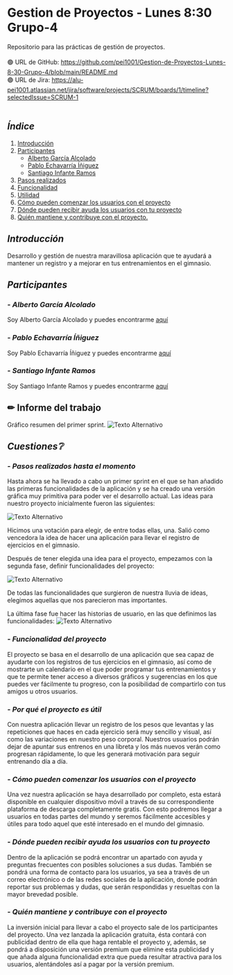 # Gestion de Proyectos - Lunes 8:30 Grupo-4
Repositorio para las prácticas de gestión de proyectos.
<br><br>
🟢 URL de GitHub: https://github.com/pei1001/Gestion-de-Proyectos-Lunes-8-30-Grupo-4/blob/main/README.md
<br>
🟢 URL de Jira: https://alu-pei1001.atlassian.net/jira/software/projects/SCRUM/boards/1/timeline?selectedIssue=SCRUM-1
<br><br>


## _Índice_
1. [Introducción](#introducción)
2. [Participantes](#participantes)
   - [Alberto García Alcolado](#alberto-garcía-alcolado)
   - [Pablo Echavarría Íñiguez](#pablo-echavarría-íñiguez)
   - [Santiago Infante Ramos](#santiago-infante-ramos)
3. [Pasos realizados](#pasos-realizados-hasta-el-momento)
4. [Funcionalidad](#funcionalidad)
5. [Utilidad](#por-qué-el-proyecto-es-útil)
6. [Cómo pueden comenzar los usuarios con el proyecto](#cómo-pueden-comenzar-los-usuarios-con-el-proyecto)
7. [Dónde pueden recibir ayuda los usuarios con tu proyecto](#dónde-pueden-recibir-ayuda-los-usuarios-con-tu-proyecto)
8. [Quién mantiene y contribuye con el proyecto.](#quién-mantiene-y-contribuye-con-el-proyecto)

## _Introducción_
Desarrollo y gestión de nuestra maravillosa aplicación que te ayudará a mantener un registro y a mejorar en tus entrenamientos en el gimnasio.

## _Participantes_

### _- Alberto García Alcolado_
  Soy Alberto García Alcolado y puedes encontrarme [aquí](https://github.com/albeerto22)
    
### _- Pablo Echavarría Íñiguez_
  Soy Pablo Echavarría Íñiguez y puedes encontrarme [aquí](https://github.com/pei1001)

### _- Santiago Infante Ramos_
Soy Santiago Infante Ramos y puedes encontrarme [aquí](https://github.com/Santiii02)

## ✏ Informe del trabajo
Gráfico resumen del primer sprint. 
![Texto Alternativo](https://github.com/pei1001/Gestion-de-Proyectos-Lunes-8-30-Grupo-4/blob/main/CapturaJira.jpg)

## _Cuestiones❔_
### _- Pasos realizados hasta el momento_ 
Hasta ahora se ha llevado a cabo un primer sprint en el que se han añadido las primeras funcionalidades de la aplicación y se ha creado una versión gráfica muy primitiva para poder ver el desarrollo actual.
Las ideas para nuestro proyecto inicialmente fueron las siguientes:

![Texto Alternativo](https://github.com/pei1001/Gestion-de-Proyectos-Lunes-8-30-Grupo-4/blob/main/Captura1.JPG)

Hicimos una votación para elegir, de entre todas ellas, una. Salió como vencedora la idea de hacer una aplicación para llevar el registro de ejercicios en el gimnasio.

Después de tener elegida una idea para el proyecto, empezamos con la segunda fase,  definir funcionalidades del proyecto:

![Texto Alternativo](https://github.com/pei1001/Gestion-de-Proyectos-Lunes-8-30-Grupo-4/blob/main/Captura2.JPG)

De todas las funcionalidades que surgieron de nuestra lluvia de ideas, elegimos aquellas que nos parecieron mas importantes.

La última fase fue hacer las historias de usuario, en las que definimos las funcionalidades:
![Texto Alternativo](https://github.com/pei1001/Gestion-de-Proyectos-Lunes-8-30-Grupo-4/blob/main/Captura3.JPG)

### _- Funcionalidad del proyecto_
El proyecto se basa en el desarrollo de una aplicación que sea capaz de ayudarte con los registros de tus ejercicios en el gimnasio, así como de mostrarte un calendario en el que poder programar tus entrenamientos y que te permite tener acceso a diversos gráficos y sugerencias en los que puedes ver fácilmente tu progreso, con la posibilidad de compartirlo con tus amigos u otros usuarios.

### _- Por qué el proyecto es útil_
Con nuestra aplicación llevar un registro de los pesos que levantas y las repeticiones que haces en cada ejercicio será muy sencillo y visual, así como las variaciones en nuestro peso corporal.
Nuestros usuarios podrán dejar de apuntar sus entrenos en una libreta y los más nuevos verán como progresan rápidamente, lo que les generará motivación para seguir entrenando día a día.
  
### _- Cómo pueden comenzar los usuarios con el proyecto_
Una vez nuestra aplicación se haya desarrollado por completo, esta estará disponible en cualquier dispositivo móvil a través de su correspondiente plataforma de descarga completamente gratis.
Con esto podremos llegar a usuarios en todas partes del mundo y seremos fácilmente accesibles y útiles para todo aquel que esté interesado en el mundo del gimnasio.
  
### _- Dónde pueden recibir ayuda los usuarios con tu proyecto_
Dentro de la aplicación se podrá encontrar un apartado con ayuda y preguntas frecuentes con posibles soluciones a sus dudas.
También se pondrá una forma de contacto para los usuarios, ya sea a través de un correo electrónico o de las redes sociales de la aplicación, donde podrán reportar sus problemas y dudas, que serán respondidas y resueltas con la mayor brevedad posible.
  
### _- Quién mantiene y contribuye con el proyecto_
La inversión inicial para llevar a cabo el proyecto sale de los participantes del proyecto.
Una vez lanzada la aplicación gratuita, ésta contará con publicidad dentro de ella que haga rentable el proyecto y, además, se pondrá a disposición una versión premium que elimine esta publicidad y que añada alguna funcionalidad extra que pueda resultar atractiva para los usuarios, alentándoles así a pagar por la versión premium.
  
